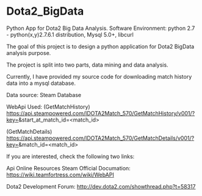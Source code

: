 # Dota2_BigData
Python App for Dota2 Big Data Analysis. Software Environment: python 2.7 - python(x,y)2.7.6.1 distribution, Mysql 5.0+, libcurl 

The goal of this project is to design a python application for Dota2 BigData analysis purpose.

The project is split into two parts, data mining and data analysis.

Currently, I have provided my source code for downloading match history data into a mysql database.

Data source: Steam Database

WebApi Used:
(GetMatchHistory)   https://api.steampowered.com/IDOTA2Match_570/GetMatchHistory/v001/?key=<key>&start_at_match_id=<match_id>

(GetMatchDetails)   https://api.steampowered.com/IDOTA2Match_570/GetMatchDetails/v001/?key=<key>&match_id=<match_id>


If you are interested, check the following two links:

Api Online Resources
Steam Official Documation:
https://wiki.teamfortress.com/wiki/WebAPI


Dota2 Development Forum:
http://dev.dota2.com/showthread.php?t=58317
